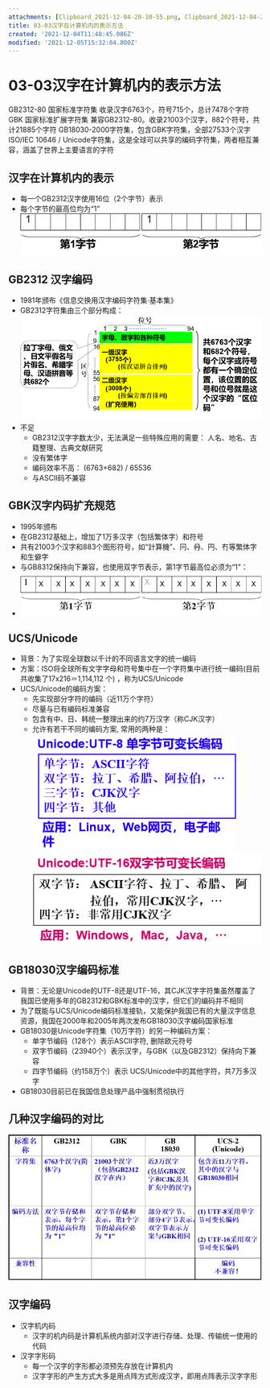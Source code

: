 ```yaml
---
attachments: [Clipboard_2021-12-04-20-10-55.png, Clipboard_2021-12-04-20-13-33.png, Clipboard_2021-12-04-20-17-08.png, Clipboard_2021-12-04-20-20-20.png, Clipboard_2021-12-04-20-20-31.png, Clipboard_2021-12-04-20-22-42.png]
title: 03-03汉字在计算机内的表示方法
created: '2021-12-04T11:48:45.086Z'
modified: '2021-12-05T15:32:04.800Z'
---
```


# 03-03汉字在计算机内的表示方法
GB2312-80 国家标准字符集 收录汉字6763个，符号715个，总计7478个字符
GBK 国家标准扩展字符集 兼容GB2312-80。收录21003个汉字，882个符号，共计21885个字符 
GB18030-2000字符集，包含GBK字符集，全部27533个汉字 
ISO/IEC 10646 / Unicode字符集，这是全球可以共享的编码字符集，两者相互兼容，涵盖了世界上主要语言的字符 
## 汉字在计算机内的表示
* 每一个GB2312汉字使用16位（2个字节）表示
* 每个字节的最高位均为“1”
    ![](../attachments/Clipboard_2021-12-04-20-13-33.png)
## GB2312 汉字编码
* 1981年颁布《信息交换用汉字编码字符集·基本集》
* GB2312字符集由三个部分构成：
![](../attachments/Clipboard_2021-12-04-20-10-55.png)
* 不足
    * GB2312汉字字数太少，无法满足一些特殊应用的需要：
        人名、地名、古籍整理、古典文献研究
    * 没有繁体字
    * 编码效率不高： (6763+682) / 65536
    * 与ASCII码不兼容
## GBK汉字内码扩充规范
* 1995年颁布
* 在GB2312基础上，增加了1万多汉字（包括繁体字）和符号
* 共有21003个汉字和883个图形符号，如“計算機”、冃、冄、円、冇等繁体字和生僻字 
* 与GB8312保持向下兼容，也使用双字节表示，第1字节最高位必须为“1”：
* ![](../attachments/Clipboard_2021-12-04-20-17-08.png)

 ## UCS/Unicode
* 背景：为了实现全球数以千计的不同语言文字的统一编码
* 方案：ISO将全球所有文字字母和符号集中在一个字符集中进行统一编码(目前共收集了17x216＝1,114,112 个) ，称为UCS/Unicode
* UCS/Unicode的编码方案：
    - 先实现部分字符的编码（近11万个字符）
    - 尽量与已有编码标准兼容
    - 包含有中、日、韩统一整理出来的约7万汉字（称CJK汉字）
    - 允许有若干不同的编码方案, 常用的两种是：
        ![](../attachments/Clipboard_2021-12-04-20-20-20.png)
        ![](../attachments/Clipboard_2021-12-04-20-20-31.png)

## GB18030汉字编码标准
* 背景：无论是Unicode的UTF-8还是UTF-16，其CJK汉字字符集虽然覆盖了我国已使用多年的GB2312和GBK标准中的汉字，但它们的编码并不相同
* 为了既能与UCS/Unicode编码标准接轨，又能保护我国已有的大量汉字信息资源，我国在2000年和2005年两次发布GB18030汉字编码国家标准
*  GB18030是Unicode字符集（10万字符）的另一种编码方案：
    - 单字节编码（128个）表示ASCII字符,  删除欧元符号
    - 双字节编码（23940个）表示汉字，与GBK（以及GB2312）保持向下兼容
    - 四字节编码（约158万个）表示 UCS/Unicode中的其他字符，共7万多汉字
* GB18030目前已在我国信息处理产品中强制贯彻执行
## 几种汉字编码的对比
![](../attachments/Clipboard_2021-12-04-20-22-42.png)
## 汉字编码
* 汉字机内码
    - 汉字的机内码是计算机系统内部对汉字进行存储、处理、传输统一使用的代码
* 汉字字形码
    - 每一个汉字的字形都必须预先存放在计算机内
    - 汉字字形的产生方式大多是用点阵方式形成汉字，即用点阵表示汉字字形


